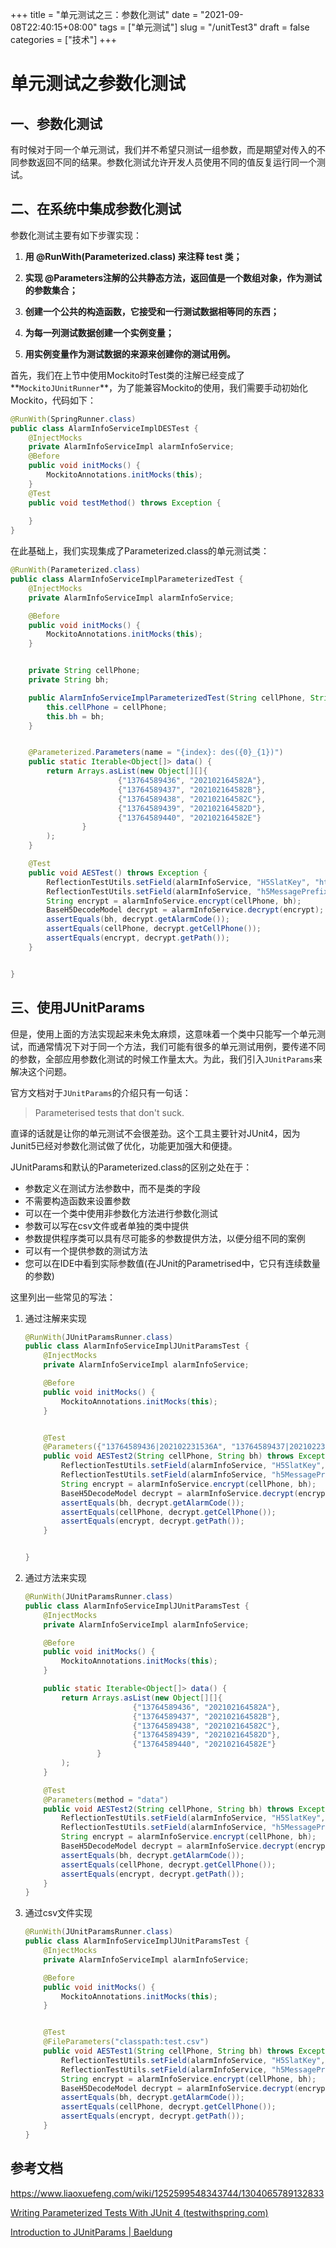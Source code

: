 +++
title = "单元测试之三：参数化测试"
date = "2021-09-08T22:40:15+08:00"
tags = ["单元测试"]
slug = "/unitTest3"
draft = false
categories = ["技术"]
+++

# 单元测试之参数化测试



## 一、参数化测试

有时候对于同一个单元测试，我们并不希望只测试一组参数，而是期望对传入的不同参数返回不同的结果。参数化测试允许开发人员使用不同的值反复运行同一个测试。

## 二、在系统中集成参数化测试

参数化测试主要有如下步骤实现：

1. **用 @RunWith(Parameterized.class) 来注释 test 类；**

2. **实现 @Parameters注解的公共静态方法，返回值是一个数组对象，作为测试的参数集合；**

3. **创建一个公共的构造函数，它接受和一行测试数据相等同的东西；**

4. **为每一列测试数据创建一个实例变量；**

5. **用实例变量作为测试数据的来源来创建你的测试用例。**

首先，我们在上节中使用Mockito时Test类的注解已经变成了**`MockitoJUnitRunner`**，为了能兼容Mockito的使用，我们需要手动初始化Mockito，代码如下：

```java
@RunWith(SpringRunner.class)
public class AlarmInfoServiceImplDESTest {
    @InjectMocks
    private AlarmInfoServiceImpl alarmInfoService;
    @Before
    public void initMocks() {
        MockitoAnnotations.initMocks(this);
    }
    @Test
    public void testMethod() throws Exception {
     
    }
}
```

在此基础上，我们实现集成了Parameterized.class的单元测试类：

```java
@RunWith(Parameterized.class)
public class AlarmInfoServiceImplParameterizedTest {
    @InjectMocks
    private AlarmInfoServiceImpl alarmInfoService;

    @Before
    public void initMocks() {
        MockitoAnnotations.initMocks(this);
    }


    private String cellPhone;
    private String bh;

    public AlarmInfoServiceImplParameterizedTest(String cellPhone, String bh) {
        this.cellPhone = cellPhone;
        this.bh = bh;
    }


    @Parameterized.Parameters(name = "{index}: des({0}_{1})")
    public static Iterable<Object[]> data() {
        return Arrays.asList(new Object[][]{
                        {"13764589436", "202102164582A"},
                        {"13764589437", "202102164582B"},
                        {"13764589438", "202102164582C"},
                        {"13764589439", "202102164582D"},
                        {"13764589440", "202102164582E"}
                }
        );
    }

    @Test
    public void AESTest() throws Exception {
        ReflectionTestUtils.setField(alarmInfoService, "H5SlatKey", "htGyqmtq2IdlA7Y2");
        ReflectionTestUtils.setField(alarmInfoService, "h5MessagePrefix", "【deptName】您的报警信息已经收到，点击查看}");
        String encrypt = alarmInfoService.encrypt(cellPhone, bh);
        BaseH5DecodeModel decrypt = alarmInfoService.decrypt(encrypt);
        assertEquals(bh, decrypt.getAlarmCode());
        assertEquals(cellPhone, decrypt.getCellPhone());
        assertEquals(encrypt, decrypt.getPath());
    }


}
```



## 三、使用JUnitParams

但是，使用上面的方法实现起来未免太麻烦，这意味着一个类中只能写一个单元测试，而通常情况下对于同一个方法，我们可能有很多的单元测试用例，要传递不同的参数，全部应用参数化测试的时候工作量太大。为此，我们引入`JUnitParams`来解决这个问题。

官方文档对于`JUnitParams`的介绍只有一句话：

> Parameterised tests that don't suck.

直译的话就是让你的单元测试不会很差劲。这个工具主要针对JUnit4，因为Junit5已经对参数化测试做了优化，功能更加强大和便捷。

JUnitParams和默认的Parameterized.class的区别之处在于：

- 参数定义在测试方法参数中，而不是类的字段
- 不需要构造函数来设置参数
- 可以在一个类中使用非参数化方法进行参数化测试
- 参数可以写在csv文件或者单独的类中提供
- 参数提供程序类可以具有尽可能多的参数提供方法，以便分组不同的案例
- 可以有一个提供参数的测试方法
- 您可以在IDE中看到实际参数值(在JUnit的Parametrised中，它只有连续数量的参数)

这里列出一些常见的写法：

1. 通过注解来实现

   ```java
   @RunWith(JUnitParamsRunner.class)
   public class AlarmInfoServiceImplJUnitParamsTest {
       @InjectMocks
       private AlarmInfoServiceImpl alarmInfoService;
   
       @Before
       public void initMocks() {
           MockitoAnnotations.initMocks(this);
       }
   
   
       @Test
       @Parameters({"13764589436|202102231536A", "13764589437|202102231536A"})
       public void AESTest2(String cellPhone, String bh) throws Exception {
           ReflectionTestUtils.setField(alarmInfoService, "H5SlatKey", "htGyqmtq2IdlA7Y2");
           ReflectionTestUtils.setField(alarmInfoService, "h5MessagePrefix", "【deptName】您的报警信息已经收到，点击查看}");
           String encrypt = alarmInfoService.encrypt(cellPhone, bh);
           BaseH5DecodeModel decrypt = alarmInfoService.decrypt(encrypt);
           assertEquals(bh, decrypt.getAlarmCode());
           assertEquals(cellPhone, decrypt.getCellPhone());
           assertEquals(encrypt, decrypt.getPath());
       }
   
   
   }
   
   ```

   

2. 通过方法来实现

   ```java
   @RunWith(JUnitParamsRunner.class)
   public class AlarmInfoServiceImplJUnitParamsTest {
       @InjectMocks
       private AlarmInfoServiceImpl alarmInfoService;
   
       @Before
       public void initMocks() {
           MockitoAnnotations.initMocks(this);
       }
   
       public static Iterable<Object[]> data() {
           return Arrays.asList(new Object[][]{
                           {"13764589436", "202102164582A"},
                           {"13764589437", "202102164582B"},
                           {"13764589438", "202102164582C"},
                           {"13764589439", "202102164582D"},
                           {"13764589440", "202102164582E"}
                   }
           );
       }
   
       @Test
       @Parameters(method = "data")
       public void AESTest2(String cellPhone, String bh) throws Exception {
           ReflectionTestUtils.setField(alarmInfoService, "H5SlatKey", "htGyqmtq2IdlA7Y2");
           ReflectionTestUtils.setField(alarmInfoService, "h5MessagePrefix", "【deptName】您的报警信息已经收到，点击查看}");
           String encrypt = alarmInfoService.encrypt(cellPhone, bh);
           BaseH5DecodeModel decrypt = alarmInfoService.decrypt(encrypt);
           assertEquals(bh, decrypt.getAlarmCode());
           assertEquals(cellPhone, decrypt.getCellPhone());
           assertEquals(encrypt, decrypt.getPath());
       }
   }
   ```

   

3. 通过csv文件实现

   ```java
   @RunWith(JUnitParamsRunner.class)
   public class AlarmInfoServiceImplJUnitParamsTest {
       @InjectMocks
       private AlarmInfoServiceImpl alarmInfoService;
   
       @Before
       public void initMocks() {
           MockitoAnnotations.initMocks(this);
       }
   
   
       @Test
       @FileParameters("classpath:test.csv")
       public void AESTest1(String cellPhone, String bh) throws Exception {
           ReflectionTestUtils.setField(alarmInfoService, "H5SlatKey", "htGyqmtq2IdlA7Y2");
           ReflectionTestUtils.setField(alarmInfoService, "h5MessagePrefix", "【deptName】您的报警信息已经收到，点击查看}");
           String encrypt = alarmInfoService.encrypt(cellPhone, bh);
           BaseH5DecodeModel decrypt = alarmInfoService.decrypt(encrypt);
           assertEquals(bh, decrypt.getAlarmCode());
           assertEquals(cellPhone, decrypt.getCellPhone());
           assertEquals(encrypt, decrypt.getPath());
       }
   }
   ```

   

## 参考文档

https://www.liaoxuefeng.com/wiki/1252599548343744/1304065789132833

[Writing Parameterized Tests With JUnit 4 (testwithspring.com)](https://www.testwithspring.com/lesson/writing-parameterized-tests-with-junit-4/)

[Introduction to JUnitParams | Baeldung](https://www.baeldung.com/junit-params)
